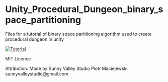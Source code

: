 # Unity_Procedural_Dungeon_binary_space_partitioning
Files for a tutorial of binary space partitioning algorithm used to create procedural  dungeon in unity

[![Tutorial](https://img.youtube.com/vi/VnqN0v95jtU/0.jpg)](https://youtu.be/VnqN0v95jtU)

MIT Licence
<p>Attribution:
Made by Sunny Valley Studio Piotr Maciejewski sunnyvalleystudio@gmail.com
